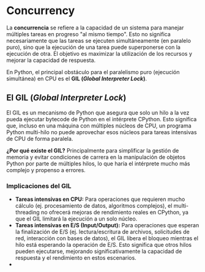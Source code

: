 # Concurrency

La **concurrencia** se refiere a la capacidad de un sistema para manejar múltiples tareas en progreso "al mismo tiempo". Esto no significa necesariamente que las tareas se ejecuten simultáneamente (en paralelo puro), sino que la ejecución de una tarea puede superponerse con la ejecución de otra. El objetivo es maximizar la utilización de los recursos y mejorar la capacidad de respuesta.

En Python, el principal obstáculo para el paralelismo puro (ejecución simultánea) en CPU es el **GIL (_Global Interpreter Lock_)**.

## El GIL (_Global Interpreter Lock_)

El GIL es un mecanismo de Python que asegura que solo un hilo a la vez pueda ejecutar bytecode de Python en el intérprete CPython. Esto significa que, incluso en una máquina con múltiples núcleos de CPU, un programa Python multi-hilo no puede aprovechar esos núcleos para tareas intensivas de CPU de forma paralela.

**¿Por qué existe el GIL?** Principalmente para simplificar la gestión de memoria y evitar condiciones de carrera en la manipulación de objetos Python por parte de múltiples hilos, lo que haría el intérprete mucho más complejo y propenso a errores.

### Implicaciones del GIL

- **Tareas intensivas en CPU:** Para operaciones que requieren mucho cálculo (ej. procesamiento de datos, algoritmos complejos), el multi-threading no ofrecerá mejoras de rendimiento reales en CPython, ya que el GIL limitará la ejecución a un solo núcleo.
- **Tareas intensivas en E/S (Input/Output):** Para operaciones que esperan la finalización de E/S (ej. lectura/escritura de archivos, solicitudes de red, interacción con bases de datos), el GIL libera el bloqueo mientras el hilo está esperando la operación de E/S. Esto significa que otros hilos pueden ejecutarse, mejorando significativamente la capacidad de respuesta y el rendimiento en estos escenarios.
-
